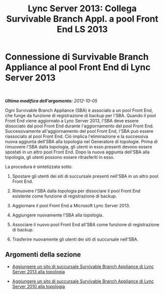 ﻿---
title: "Lync Server 2013: Collega Survivable Branch Appl. a pool Front End LS 2013"
TOCTitle: Connessione di Survivable Branch Appliance al pool Front End di Lync Server 2013
ms:assetid: 3c7ca33f-5295-4d82-9152-41d8bc6f35cf
ms:mtpsurl: https://technet.microsoft.com/it-it/library/JJ688026(v=OCS.15)
ms:contentKeyID: 49887526
ms.date: 08/24/2015
mtps_version: v=OCS.15
ms.translationtype: HT
---

# Connessione di Survivable Branch Appliance al pool Front End di Lync Server 2013

 

_**Ultima modifica dell'argomento:** 2012-10-05_

Ogni Survivable Branch Appliance (SBA) è associato a un pool Front End, che funge da funzione di registrazione di backup per l'SBA. Quando il pool Front End viene aggiornato a Lync Server 2013, l'SBA deve essere dissociato dal pool Front End durante l'aggiornamento del pool Front End. Successivamente all'aggiornamento del pool Front End, l'SBA può essere riassociato al pool Front End. Ciò implica l'eliminazione e la successiva nuova aggiunta dell'SBA alla topologia nel Generatore di topologie. Prima di rimuovere l'SBA dalla topologia, gli utenti in esso presenti devono essere spostati in un altro pool Front End. Dopo la nuova aggiunta dell'SBA alla topologia, gli utenti possono essere ritrasferiti in esso.

La procedura è sintetizzata sotto.

1.  Spostare gli utenti dei siti di succursale presenti nell'SBA in un altro pool Front End.

2.  Rimuovere l'SBA dalla topologia per dissociare il pool Front End esistente come funzione di registrazione di backup.

3.  Aggiornare il pool Front End a Microsoft Lync Server 2013.

4.  Aggiungere nuovamente l'SBA alla topologia.

5.  Associare il nuovo pool Front End all'SBA come funzione di registrazione di backup.

6.  Trasferire nuovamente gli utenti dei siti di succursale nell'SBA.

## Argomenti della sezione

  - [Aggiungere un sito di succursale Survivable Branch Appliance di Lync Server 2013 alla topologia](lync-server-2013-add-lync-server-2013-survivable-branch-appliance-branch-site-to-your-topology.md)

  - [Aggiungere un sito di succursale Survivable Branch Appliance di Lync Server 2010 alla topologia](lync-server-2013-add-lync-server-2010-survivable-branch-appliance-branch-site-to-your-topology.md)

